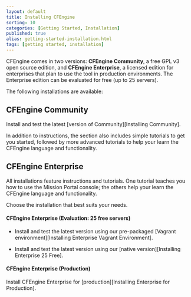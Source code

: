 ```yaml
---
layout: default
title: Installing CFEngine
sorting: 10
categories: [Getting Started, Installation]
published: true
alias: getting-started-installation.html
tags: [getting started, installation]
---
```


CFEngine comes in two versions: 
**CFEngine Community**, a free GPL v3 open source edition, and **CFEngine Enterprise**, 
a licensed edition for enterprises that plan to use the tool in production environments. The Enterprise edition can be evaluated for free (up to 25 servers).

The following installations are available:

## CFEngine Community

Install and test the latest [version of Community][Installing Community]. 

In addition to 
instructions, the section also includes simple tutorials to get you started, followed by more 
advanced tutorials to help your learn the CFEngine language and functionality.

## CFEngine Enterprise

All installations feature instructions and tutorials. One tutorial teaches you how to use the 
Mission Portal console; the others help your learn the CFEngine language and functionality. 

Choose the installation that best suits your needs.

#### CFEngine Enterprise (Evaluation: 25 free servers)

* Install and test the latest version using our pre-packaged [Vagrant environment][Installing Enterprise Vagrant Environment].

* Install and test the latest version using our [native version][Installing Enterprise 25 Free].

#### CFEngine Enterprise (Production)

Install CFEngine Enterprise for [production][Installing Enterprise for Production].


